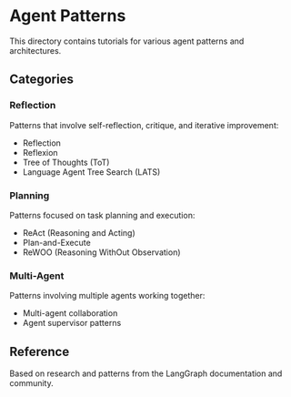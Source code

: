 # Agent Patterns

This directory contains tutorials for various agent patterns and architectures.

## Categories

### Reflection

Patterns that involve self-reflection, critique, and iterative improvement:
- Reflection
- Reflexion
- Tree of Thoughts (ToT)
- Language Agent Tree Search (LATS)

### Planning

Patterns focused on task planning and execution:
- ReAct (Reasoning and Acting)
- Plan-and-Execute
- ReWOO (Reasoning WithOut Observation)

### Multi-Agent

Patterns involving multiple agents working together:
- Multi-agent collaboration
- Agent supervisor patterns

## Reference

Based on research and patterns from the LangGraph documentation and community.
